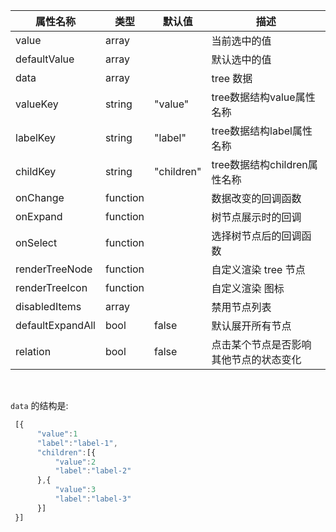 属性名称                 | 类型           | 默认值   | 描述
-------------------- | ---------------- | -----   | -------------------
value                | array            |         | 当前选中的值
defaultValue         | array            |         | 默认选中的值
data                 | array            |         | tree 数据
valueKey             | string           | "value" | tree数据结构value属性名称
labelKey             | string           | "label" | tree数据结构label属性名称
childKey             | string           | "children" | tree数据结构children属性名称
onChange             | function         |         | 数据改变的回调函数
onExpand             | function         |         | 树节点展示时的回调
onSelect             | function         |         | 选择树节点后的回调函数
renderTreeNode       | function         |         | 自定义渲染 tree 节点
renderTreeIcon       | function         |         | 自定义渲染 图标
disabledItems        | array            |         | 禁用节点列表
defaultExpandAll     | bool             | false   | 默认展开所有节点
relation             | bool             | false   | 点击某个节点是否影响其他节点的状态变化

<br>

`data` 的结构是:

```javascript
 [{
      "value":1
      "label":"label-1",
      "children":[{
          "value":2
          "label":"label-2"
      },{
          "value":3
          "label":"label-3"
      }]
 }]
```